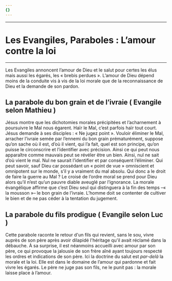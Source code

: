 ```yaml
---
{}
---
```

***
# Les Evangiles, Paraboles : L’amour contre la loi
***
Les Evangiles annoncent l’amour de Dieu et le salut pour certes les élus mais aussi les égarés, les « brebis perdues ». L’amour de Dieu dépend moins de la conduite vis à vis de la loi morale que de la reconnaissance de Dieu et la demande de son pardon.

## La parabole du bon grain et de l’ivraie ( Evangile selon Mathieu )

Jésus montre que les dichotomies morales précipitées et l’acharnement à poursuivre le Mal nous égarent. Haïr le Mal, c’est parfois haïr tout court. Jésus demande à ses disciples : « Ne jugez point ». Vouloir éliminer le Mal, arracher l’ivraie semée par l’ennemi du bon grain prématurément, suppose qu’on sache où il est, d’où il vient, qui l’a fait, quel est son principe, qu’on puisse le circonscrire et l’identifier avec précision. Ainsi ce qui peut nous apparaître comme mauvais peut se révéler être un bien. Ainsi, nul ne sait d’où vient le mal. Nul ne saurait l’identifier et par conséquent l’éliminer. Qui peut savoir, sauf Dieu car possédant un « point de vue » omniscient et omnipotent sur le monde,  s’il y a vraiment du mal absolu. Qui donc a le droit de faire la guerre au Mal ? Le croisé de l’ordre moral se prend pour Dieu alors qu’il n’est qu’un pauvre diable aveuglé par l’ignorance.
La morale évangélique affirme que c’est Dieu seul qui distinguera à la fin des temps –« la mousson »– le bon grain de l’ivraie. L’homme doit se contenter de cultiver le bien et de ne pas céder à la tentation du jugement.

## La parabole du fils prodigue ( Evangile selon Luc )

Cette parabole raconte le retour d'un fils qui revient, sans le sou, vivre auprès de son père après avoir dilapidé l'héritage qu'il avait réclamé dans la débauche. À sa surprise, il est néanmoins accueilli avec amour par son père, ce qui provoque la jalousie de son frère aîné ayant toujours respecté les ordres et indications de son père.
Ici la doctrine du salut est *par-delà* la morale et la loi. Elle est dans le domaine de l’amour qui pardonne et fait vivre les égarés. Le père ne juge pas son fils, ne le punit pas : la morale laisse place à l’amour.
